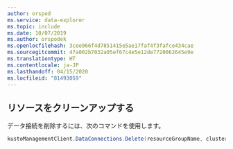 ```yaml
---
author: orspod
ms.service: data-explorer
ms.topic: include
ms.date: 10/07/2019
ms.author: orspodek
ms.openlocfilehash: 3cee966f4d7851415e5ae17faf4f3fafce434cae
ms.sourcegitcommit: 47a002b7032a05ef67c4e5e12de7720062645e9e
ms.translationtype: HT
ms.contentlocale: ja-JP
ms.lasthandoff: 04/15/2020
ms.locfileid: "81493059"
---
```

## <a name="clean-up-resources"></a>リソースをクリーンアップする

データ接続を削除するには、次のコマンドを使用します。

```csharp
kustoManagementClient.DataConnections.Delete(resourceGroupName, clusterName, databaseName, dataConnectionName);
```